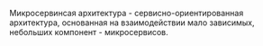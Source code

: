 Микросервинсая архитектура - сервисно-ориентированная архитектура, основанная на взаимодействии мало зависимых, небольших компонент - микросервисов.
